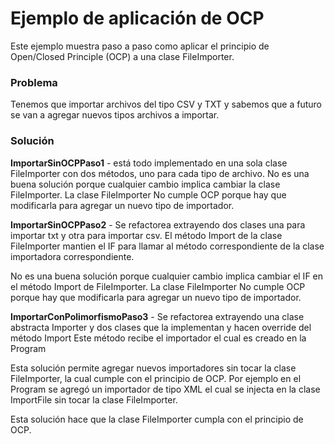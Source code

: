 # Ejemplo de aplicación de OCP #
Este ejemplo muestra paso a paso como aplicar el principio de Open/Closed Principle (OCP) a una clase FileImporter.


### Problema ###
Tenemos que importar archivos del tipo CSV y TXT y sabemos que a futuro se van a agregar nuevos tipos archivos a importar.

### Solución ###
__ImportarSinOCPPaso1__ - está todo implementado en una sola clase FileImporter con dos métodos, uno para cada tipo de archivo.
No es una buena solución porque cualquier cambio implica cambiar la clase FileImporter.
La clase FileImporter No cumple OCP porque hay que modificarla para agregar un nuevo tipo de importador.

__ImportarSinOCPPaso2__ - Se refactorea extrayendo dos clases una para importar txt y otra para importar csv. 
El método Import de la clase FileImporter mantien el IF para llamar al método correspondiente de la clase importadora correspondiente.

No es una buena solución porque cualquier cambio implica cambiar el IF en el método Import de FileImporter.
La clase FileImporter No cumple OCP porque hay que modificarla para agregar un nuevo tipo de importador.

__ImportarConPolimorfismoPaso3__ - Se refactorea extrayendo una clase abstracta Importer y dos clases que la implementan y hacen override del método Import
Este método recibe el importador el cual es creado en la Program 

Esta solución permite agregar nuevos importadores sin tocar la clase FileImporter, la cual cumple con el principio de OCP.
Por ejemplo en el Program se agregó un importador de tipo XML el cual se injecta en la clase ImportFile sin tocar la clase FileImporter.

Esta solución hace que la clase FileImporter cumpla con el principio de OCP.